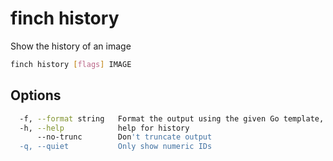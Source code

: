 # finch history

Show the history of an image

```bash
finch history [flags] IMAGE
```

## Options

```bash
  -f, --format string   Format the output using the given Go template, e.g, '{{json .}}'
  -h, --help            help for history
      --no-trunc        Don't truncate output
  -q, --quiet           Only show numeric IDs
```
